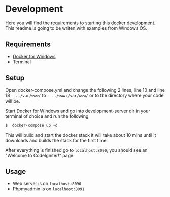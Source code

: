 # Development

Here you will find the requirements to starting this docker development. This readme is going to be writen with examples
from Windows OS.

## Requirements

- [Docker for Windows](https://store.docker.com/editions/community/docker-ce-desktop-windows)
- Terminal

## Setup

Open docker-compose.yml and change the following 2 lines, line 10 and line 18 `- .:/var/www/` to `- ../www:/var/www/` or to the
directory where your code will be.

Start Docker for Windows and go into development-server dir in your terminal of choice and run the following

```
$  docker-compose up -d
```

This will build and start the docker stack it will take about 10 mins until it downloads and builds the stack for the first
time.

After everything is finished go to `localhost:8090`, you should see an "Welcome to CodeIgniter!" page.

## Usage

- Web server is on `localhost:8090`
- Phpmyadmin is on `localhost:8091`
